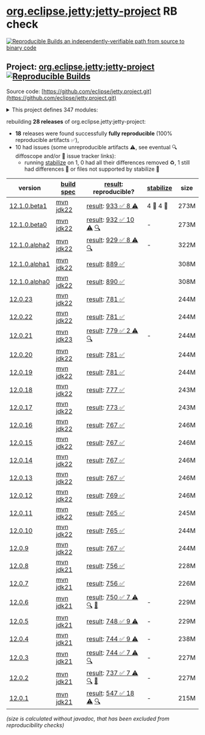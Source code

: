[org.eclipse.jetty:jetty-project](https://central.sonatype.com/artifact/org.eclipse.jetty/jetty-project/versions) RB check
=======

[![Reproducible Builds](https://reproducible-builds.org/images/logos/rb.svg) an independently-verifiable path from source to binary code](https://reproducible-builds.org/)

## Project: [org.eclipse.jetty:jetty-project](https://central.sonatype.com/artifact/org.eclipse.jetty/jetty-project/versions) [![Reproducible Builds](https://img.shields.io/endpoint?url=https://raw.githubusercontent.com/jvm-repo-rebuild/reproducible-central/master/content/org/eclipse/jetty/jetty-project/badge.json)](https://github.com/jvm-repo-rebuild/reproducible-central/blob/master/content/org/eclipse/jetty/jetty-project/README.md)

Source code: [https://github.com/eclipse/jetty.project.git](https://github.com/eclipse/jetty.project.git)

<details><summary>This project defines 347 modules:</summary>

* [org.eclipse.jetty.build:build](https://central.sonatype.com/artifact/org.eclipse.jetty.build/build/overview)
* [org.eclipse.jetty.compression:jetty-compression](https://central.sonatype.com/artifact/org.eclipse.jetty.compression/jetty-compression/overview)
* [org.eclipse.jetty.compression:jetty-compression-api](https://central.sonatype.com/artifact/org.eclipse.jetty.compression/jetty-compression-api/overview)
* [org.eclipse.jetty.compression:jetty-compression-brotli](https://central.sonatype.com/artifact/org.eclipse.jetty.compression/jetty-compression-brotli/overview)
* [org.eclipse.jetty.compression:jetty-compression-common](https://central.sonatype.com/artifact/org.eclipse.jetty.compression/jetty-compression-common/overview)
* [org.eclipse.jetty.compression:jetty-compression-gzip](https://central.sonatype.com/artifact/org.eclipse.jetty.compression/jetty-compression-gzip/overview)
* [org.eclipse.jetty.compression:jetty-compression-server](https://central.sonatype.com/artifact/org.eclipse.jetty.compression/jetty-compression-server/overview)
* [org.eclipse.jetty.compression:jetty-compression-tests](https://central.sonatype.com/artifact/org.eclipse.jetty.compression/jetty-compression-tests/overview)
* [org.eclipse.jetty.compression:jetty-compression-zstandard](https://central.sonatype.com/artifact/org.eclipse.jetty.compression/jetty-compression-zstandard/overview)
* [org.eclipse.jetty.demos:jetty-core-demo-handler](https://central.sonatype.com/artifact/org.eclipse.jetty.demos/jetty-core-demo-handler/overview)
* [org.eclipse.jetty.demos:jetty-core-demos](https://central.sonatype.com/artifact/org.eclipse.jetty.demos/jetty-core-demos/overview)
* [org.eclipse.jetty.demos:jetty-demo-handler](https://central.sonatype.com/artifact/org.eclipse.jetty.demos/jetty-demo-handler/overview)
* [org.eclipse.jetty.demos:jetty-demos](https://central.sonatype.com/artifact/org.eclipse.jetty.demos/jetty-demos/overview)
* [org.eclipse.jetty.demos:jetty-servlet4-demo-async-rest](https://central.sonatype.com/artifact/org.eclipse.jetty.demos/jetty-servlet4-demo-async-rest/overview)
* [org.eclipse.jetty.demos:jetty-servlet4-demo-async-rest-jar](https://central.sonatype.com/artifact/org.eclipse.jetty.demos/jetty-servlet4-demo-async-rest-jar/overview)
* [org.eclipse.jetty.demos:jetty-servlet4-demo-async-rest-webapp](https://central.sonatype.com/artifact/org.eclipse.jetty.demos/jetty-servlet4-demo-async-rest-webapp/overview)
* [org.eclipse.jetty.demos:jetty-servlet4-demo-container-initializer](https://central.sonatype.com/artifact/org.eclipse.jetty.demos/jetty-servlet4-demo-container-initializer/overview)
* [org.eclipse.jetty.demos:jetty-servlet4-demo-jaas-webapp](https://central.sonatype.com/artifact/org.eclipse.jetty.demos/jetty-servlet4-demo-jaas-webapp/overview)
* [org.eclipse.jetty.demos:jetty-servlet4-demo-javax-websocket-webapp](https://central.sonatype.com/artifact/org.eclipse.jetty.demos/jetty-servlet4-demo-javax-websocket-webapp/overview)
* [org.eclipse.jetty.demos:jetty-servlet4-demo-jetty-webapp](https://central.sonatype.com/artifact/org.eclipse.jetty.demos/jetty-servlet4-demo-jetty-webapp/overview)
* [org.eclipse.jetty.demos:jetty-servlet4-demo-jndi-webapp](https://central.sonatype.com/artifact/org.eclipse.jetty.demos/jetty-servlet4-demo-jndi-webapp/overview)
* [org.eclipse.jetty.demos:jetty-servlet4-demo-jsp-webapp](https://central.sonatype.com/artifact/org.eclipse.jetty.demos/jetty-servlet4-demo-jsp-webapp/overview)
* [org.eclipse.jetty.demos:jetty-servlet4-demo-jspc-webapp](https://central.sonatype.com/artifact/org.eclipse.jetty.demos/jetty-servlet4-demo-jspc-webapp/overview)
* [org.eclipse.jetty.demos:jetty-servlet4-demo-mock-resources](https://central.sonatype.com/artifact/org.eclipse.jetty.demos/jetty-servlet4-demo-mock-resources/overview)
* [org.eclipse.jetty.demos:jetty-servlet4-demo-simple-webapp](https://central.sonatype.com/artifact/org.eclipse.jetty.demos/jetty-servlet4-demo-simple-webapp/overview)
* [org.eclipse.jetty.demos:jetty-servlet4-demo-spec](https://central.sonatype.com/artifact/org.eclipse.jetty.demos/jetty-servlet4-demo-spec/overview)
* [org.eclipse.jetty.demos:jetty-servlet4-demo-spec-webapp](https://central.sonatype.com/artifact/org.eclipse.jetty.demos/jetty-servlet4-demo-spec-webapp/overview)
* [org.eclipse.jetty.demos:jetty-servlet4-demo-web-fragment](https://central.sonatype.com/artifact/org.eclipse.jetty.demos/jetty-servlet4-demo-web-fragment/overview)
* [org.eclipse.jetty.demos:jetty-servlet4-demos](https://central.sonatype.com/artifact/org.eclipse.jetty.demos/jetty-servlet4-demos/overview)
* [org.eclipse.jetty.demos:jetty-servlet5-demo-async-rest](https://central.sonatype.com/artifact/org.eclipse.jetty.demos/jetty-servlet5-demo-async-rest/overview)
* [org.eclipse.jetty.demos:jetty-servlet5-demo-async-rest-jar](https://central.sonatype.com/artifact/org.eclipse.jetty.demos/jetty-servlet5-demo-async-rest-jar/overview)
* [org.eclipse.jetty.demos:jetty-servlet5-demo-async-rest-webapp](https://central.sonatype.com/artifact/org.eclipse.jetty.demos/jetty-servlet5-demo-async-rest-webapp/overview)
* [org.eclipse.jetty.demos:jetty-servlet5-demo-container-initializer](https://central.sonatype.com/artifact/org.eclipse.jetty.demos/jetty-servlet5-demo-container-initializer/overview)
* [org.eclipse.jetty.demos:jetty-servlet5-demo-jaas-webapp](https://central.sonatype.com/artifact/org.eclipse.jetty.demos/jetty-servlet5-demo-jaas-webapp/overview)
* [org.eclipse.jetty.demos:jetty-servlet5-demo-jakarta-websocket-webapp](https://central.sonatype.com/artifact/org.eclipse.jetty.demos/jetty-servlet5-demo-jakarta-websocket-webapp/overview)
* [org.eclipse.jetty.demos:jetty-servlet5-demo-jetty-webapp](https://central.sonatype.com/artifact/org.eclipse.jetty.demos/jetty-servlet5-demo-jetty-webapp/overview)
* [org.eclipse.jetty.demos:jetty-servlet5-demo-jndi-webapp](https://central.sonatype.com/artifact/org.eclipse.jetty.demos/jetty-servlet5-demo-jndi-webapp/overview)
* [org.eclipse.jetty.demos:jetty-servlet5-demo-jsp-webapp](https://central.sonatype.com/artifact/org.eclipse.jetty.demos/jetty-servlet5-demo-jsp-webapp/overview)
* [org.eclipse.jetty.demos:jetty-servlet5-demo-jspc-webapp](https://central.sonatype.com/artifact/org.eclipse.jetty.demos/jetty-servlet5-demo-jspc-webapp/overview)
* [org.eclipse.jetty.demos:jetty-servlet5-demo-mock-resources](https://central.sonatype.com/artifact/org.eclipse.jetty.demos/jetty-servlet5-demo-mock-resources/overview)
* [org.eclipse.jetty.demos:jetty-servlet5-demo-simple-webapp](https://central.sonatype.com/artifact/org.eclipse.jetty.demos/jetty-servlet5-demo-simple-webapp/overview)
* [org.eclipse.jetty.demos:jetty-servlet5-demo-spec](https://central.sonatype.com/artifact/org.eclipse.jetty.demos/jetty-servlet5-demo-spec/overview)
* [org.eclipse.jetty.demos:jetty-servlet5-demo-spec-webapp](https://central.sonatype.com/artifact/org.eclipse.jetty.demos/jetty-servlet5-demo-spec-webapp/overview)
* [org.eclipse.jetty.demos:jetty-servlet5-demo-web-fragment](https://central.sonatype.com/artifact/org.eclipse.jetty.demos/jetty-servlet5-demo-web-fragment/overview)
* [org.eclipse.jetty.demos:jetty-servlet5-demos](https://central.sonatype.com/artifact/org.eclipse.jetty.demos/jetty-servlet5-demos/overview)
* [org.eclipse.jetty.demos:jetty-servlet6-demo-embedded](https://central.sonatype.com/artifact/org.eclipse.jetty.demos/jetty-servlet6-demo-embedded/overview)
* [org.eclipse.jetty.demos:jetty-servlet6-demo-jspc-6-1-webapp](https://central.sonatype.com/artifact/org.eclipse.jetty.demos/jetty-servlet6-demo-jspc-6-1-webapp/overview)
* [org.eclipse.jetty.demos:jetty-servlet6-demo-jspc-webapp](https://central.sonatype.com/artifact/org.eclipse.jetty.demos/jetty-servlet6-demo-jspc-webapp/overview)
* [org.eclipse.jetty.demos:jetty-servlet6-demo-mock-resources](https://central.sonatype.com/artifact/org.eclipse.jetty.demos/jetty-servlet6-demo-mock-resources/overview)
* [org.eclipse.jetty.demos:jetty-servlet6-demo-simple-webapp](https://central.sonatype.com/artifact/org.eclipse.jetty.demos/jetty-servlet6-demo-simple-webapp/overview)
* [org.eclipse.jetty.demos:jetty-servlet6-demo-spec-6-1-webapp](https://central.sonatype.com/artifact/org.eclipse.jetty.demos/jetty-servlet6-demo-spec-6-1-webapp/overview)
* [org.eclipse.jetty.demos:jetty-servlet6-demos](https://central.sonatype.com/artifact/org.eclipse.jetty.demos/jetty-servlet6-demos/overview)
* [org.eclipse.jetty.documentation:code-examples](https://central.sonatype.com/artifact/org.eclipse.jetty.documentation/code-examples/overview)
* [org.eclipse.jetty.documentation:documentation](https://central.sonatype.com/artifact/org.eclipse.jetty.documentation/documentation/overview)
* [org.eclipse.jetty.documentation:jetty](https://central.sonatype.com/artifact/org.eclipse.jetty.documentation/jetty/overview)
* [org.eclipse.jetty.documentation:jetty-asciidoctor-extensions](https://central.sonatype.com/artifact/org.eclipse.jetty.documentation/jetty-asciidoctor-extensions/overview)
* [org.eclipse.jetty.documentation:jetty-documentation](https://central.sonatype.com/artifact/org.eclipse.jetty.documentation/jetty-documentation/overview)
* [org.eclipse.jetty.ee10.demos:jetty-ee10-demo-async-rest](https://central.sonatype.com/artifact/org.eclipse.jetty.ee10.demos/jetty-ee10-demo-async-rest/overview)
* [org.eclipse.jetty.ee10.demos:jetty-ee10-demo-async-rest-jar](https://central.sonatype.com/artifact/org.eclipse.jetty.ee10.demos/jetty-ee10-demo-async-rest-jar/overview)
* [org.eclipse.jetty.ee10.demos:jetty-ee10-demo-async-rest-server](https://central.sonatype.com/artifact/org.eclipse.jetty.ee10.demos/jetty-ee10-demo-async-rest-server/overview)
* [org.eclipse.jetty.ee10.demos:jetty-ee10-demo-async-rest-webapp](https://central.sonatype.com/artifact/org.eclipse.jetty.ee10.demos/jetty-ee10-demo-async-rest-webapp/overview)
* [org.eclipse.jetty.ee10.demos:jetty-ee10-demo-container-initializer](https://central.sonatype.com/artifact/org.eclipse.jetty.ee10.demos/jetty-ee10-demo-container-initializer/overview)
* [org.eclipse.jetty.ee10.demos:jetty-ee10-demo-embedded](https://central.sonatype.com/artifact/org.eclipse.jetty.ee10.demos/jetty-ee10-demo-embedded/overview)
* [org.eclipse.jetty.ee10.demos:jetty-ee10-demo-jaas-webapp](https://central.sonatype.com/artifact/org.eclipse.jetty.ee10.demos/jetty-ee10-demo-jaas-webapp/overview)
* [org.eclipse.jetty.ee10.demos:jetty-ee10-demo-jetty-webapp](https://central.sonatype.com/artifact/org.eclipse.jetty.ee10.demos/jetty-ee10-demo-jetty-webapp/overview)
* [org.eclipse.jetty.ee10.demos:jetty-ee10-demo-jetty-websocket-webapp](https://central.sonatype.com/artifact/org.eclipse.jetty.ee10.demos/jetty-ee10-demo-jetty-websocket-webapp/overview)
* [org.eclipse.jetty.ee10.demos:jetty-ee10-demo-jndi-webapp](https://central.sonatype.com/artifact/org.eclipse.jetty.ee10.demos/jetty-ee10-demo-jndi-webapp/overview)
* [org.eclipse.jetty.ee10.demos:jetty-ee10-demo-jsp-webapp](https://central.sonatype.com/artifact/org.eclipse.jetty.ee10.demos/jetty-ee10-demo-jsp-webapp/overview)
* [org.eclipse.jetty.ee10.demos:jetty-ee10-demo-mock-resources](https://central.sonatype.com/artifact/org.eclipse.jetty.ee10.demos/jetty-ee10-demo-mock-resources/overview)
* [org.eclipse.jetty.ee10.demos:jetty-ee10-demo-proxy-webapp](https://central.sonatype.com/artifact/org.eclipse.jetty.ee10.demos/jetty-ee10-demo-proxy-webapp/overview)
* [org.eclipse.jetty.ee10.demos:jetty-ee10-demo-simple-webapp](https://central.sonatype.com/artifact/org.eclipse.jetty.ee10.demos/jetty-ee10-demo-simple-webapp/overview)
* [org.eclipse.jetty.ee10.demos:jetty-ee10-demo-spec](https://central.sonatype.com/artifact/org.eclipse.jetty.ee10.demos/jetty-ee10-demo-spec/overview)
* [org.eclipse.jetty.ee10.demos:jetty-ee10-demo-spec-webapp](https://central.sonatype.com/artifact/org.eclipse.jetty.ee10.demos/jetty-ee10-demo-spec-webapp/overview)
* [org.eclipse.jetty.ee10.demos:jetty-ee10-demo-template](https://central.sonatype.com/artifact/org.eclipse.jetty.ee10.demos/jetty-ee10-demo-template/overview)
* [org.eclipse.jetty.ee10.demos:jetty-ee10-demo-web-fragment](https://central.sonatype.com/artifact/org.eclipse.jetty.ee10.demos/jetty-ee10-demo-web-fragment/overview)
* [org.eclipse.jetty.ee10.demos:jetty-ee10-demos](https://central.sonatype.com/artifact/org.eclipse.jetty.ee10.demos/jetty-ee10-demos/overview)
* [org.eclipse.jetty.ee10.osgi:jetty-ee10-osgi](https://central.sonatype.com/artifact/org.eclipse.jetty.ee10.osgi/jetty-ee10-osgi/overview)
* [org.eclipse.jetty.ee10.osgi:jetty-ee10-osgi-alpn](https://central.sonatype.com/artifact/org.eclipse.jetty.ee10.osgi/jetty-ee10-osgi-alpn/overview)
* [org.eclipse.jetty.ee10.osgi:jetty-ee10-osgi-boot](https://central.sonatype.com/artifact/org.eclipse.jetty.ee10.osgi/jetty-ee10-osgi-boot/overview)
* [org.eclipse.jetty.ee10.osgi:jetty-ee10-osgi-boot-jsp](https://central.sonatype.com/artifact/org.eclipse.jetty.ee10.osgi/jetty-ee10-osgi-boot-jsp/overview)
* [org.eclipse.jetty.ee10.websocket:jetty-ee10-websocket](https://central.sonatype.com/artifact/org.eclipse.jetty.ee10.websocket/jetty-ee10-websocket/overview)
* [org.eclipse.jetty.ee10.websocket:jetty-ee10-websocket-jakarta-client](https://central.sonatype.com/artifact/org.eclipse.jetty.ee10.websocket/jetty-ee10-websocket-jakarta-client/overview)
* [org.eclipse.jetty.ee10.websocket:jetty-ee10-websocket-jakarta-client-webapp](https://central.sonatype.com/artifact/org.eclipse.jetty.ee10.websocket/jetty-ee10-websocket-jakarta-client-webapp/overview)
* [org.eclipse.jetty.ee10.websocket:jetty-ee10-websocket-jakarta-common](https://central.sonatype.com/artifact/org.eclipse.jetty.ee10.websocket/jetty-ee10-websocket-jakarta-common/overview)
* [org.eclipse.jetty.ee10.websocket:jetty-ee10-websocket-jakarta-server](https://central.sonatype.com/artifact/org.eclipse.jetty.ee10.websocket/jetty-ee10-websocket-jakarta-server/overview)
* [org.eclipse.jetty.ee10.websocket:jetty-ee10-websocket-jetty-client-webapp](https://central.sonatype.com/artifact/org.eclipse.jetty.ee10.websocket/jetty-ee10-websocket-jetty-client-webapp/overview)
* [org.eclipse.jetty.ee10.websocket:jetty-ee10-websocket-jetty-server](https://central.sonatype.com/artifact/org.eclipse.jetty.ee10.websocket/jetty-ee10-websocket-jetty-server/overview)
* [org.eclipse.jetty.ee10.websocket:jetty-ee10-websocket-servlet](https://central.sonatype.com/artifact/org.eclipse.jetty.ee10.websocket/jetty-ee10-websocket-servlet/overview)
* [org.eclipse.jetty.ee10:jetty-ee10](https://central.sonatype.com/artifact/org.eclipse.jetty.ee10/jetty-ee10/overview)
* [org.eclipse.jetty.ee10:jetty-ee10-annotations](https://central.sonatype.com/artifact/org.eclipse.jetty.ee10/jetty-ee10-annotations/overview)
* [org.eclipse.jetty.ee10:jetty-ee10-apache-jsp](https://central.sonatype.com/artifact/org.eclipse.jetty.ee10/jetty-ee10-apache-jsp/overview)
* [org.eclipse.jetty.ee10:jetty-ee10-bom](https://central.sonatype.com/artifact/org.eclipse.jetty.ee10/jetty-ee10-bom/overview)
* [org.eclipse.jetty.ee10:jetty-ee10-cdi](https://central.sonatype.com/artifact/org.eclipse.jetty.ee10/jetty-ee10-cdi/overview)
* [org.eclipse.jetty.ee10:jetty-ee10-fcgi-proxy](https://central.sonatype.com/artifact/org.eclipse.jetty.ee10/jetty-ee10-fcgi-proxy/overview)
* [org.eclipse.jetty.ee10:jetty-ee10-glassfish-jstl](https://central.sonatype.com/artifact/org.eclipse.jetty.ee10/jetty-ee10-glassfish-jstl/overview)
* [org.eclipse.jetty.ee10:jetty-ee10-home](https://central.sonatype.com/artifact/org.eclipse.jetty.ee10/jetty-ee10-home/overview)
* [org.eclipse.jetty.ee10:jetty-ee10-jaspi](https://central.sonatype.com/artifact/org.eclipse.jetty.ee10/jetty-ee10-jaspi/overview)
* [org.eclipse.jetty.ee10:jetty-ee10-jndi](https://central.sonatype.com/artifact/org.eclipse.jetty.ee10/jetty-ee10-jndi/overview)
* [org.eclipse.jetty.ee10:jetty-ee10-jspc-maven-plugin](https://central.sonatype.com/artifact/org.eclipse.jetty.ee10/jetty-ee10-jspc-maven-plugin/overview)
* [org.eclipse.jetty.ee10:jetty-ee10-maven-plugin](https://central.sonatype.com/artifact/org.eclipse.jetty.ee10/jetty-ee10-maven-plugin/overview)
* [org.eclipse.jetty.ee10:jetty-ee10-plus](https://central.sonatype.com/artifact/org.eclipse.jetty.ee10/jetty-ee10-plus/overview)
* [org.eclipse.jetty.ee10:jetty-ee10-proxy](https://central.sonatype.com/artifact/org.eclipse.jetty.ee10/jetty-ee10-proxy/overview)
* [org.eclipse.jetty.ee10:jetty-ee10-quickstart](https://central.sonatype.com/artifact/org.eclipse.jetty.ee10/jetty-ee10-quickstart/overview)
* [org.eclipse.jetty.ee10:jetty-ee10-runner](https://central.sonatype.com/artifact/org.eclipse.jetty.ee10/jetty-ee10-runner/overview)
* [org.eclipse.jetty.ee10:jetty-ee10-servlet](https://central.sonatype.com/artifact/org.eclipse.jetty.ee10/jetty-ee10-servlet/overview)
* [org.eclipse.jetty.ee10:jetty-ee10-servlets](https://central.sonatype.com/artifact/org.eclipse.jetty.ee10/jetty-ee10-servlets/overview)
* [org.eclipse.jetty.ee10:jetty-ee10-webapp](https://central.sonatype.com/artifact/org.eclipse.jetty.ee10/jetty-ee10-webapp/overview)
* [org.eclipse.jetty.ee11.demos:jetty-ee11-demo-jetty-websocket-webapp](https://central.sonatype.com/artifact/org.eclipse.jetty.ee11.demos/jetty-ee11-demo-jetty-websocket-webapp/overview)
* [org.eclipse.jetty.ee11.demos:jetty-ee11-demo-proxy-webapp](https://central.sonatype.com/artifact/org.eclipse.jetty.ee11.demos/jetty-ee11-demo-proxy-webapp/overview)
* [org.eclipse.jetty.ee11.demos:jetty-ee11-demo-template](https://central.sonatype.com/artifact/org.eclipse.jetty.ee11.demos/jetty-ee11-demo-template/overview)
* [org.eclipse.jetty.ee11.demos:jetty-ee11-demos](https://central.sonatype.com/artifact/org.eclipse.jetty.ee11.demos/jetty-ee11-demos/overview)
* [org.eclipse.jetty.ee11.osgi:jetty-ee11-osgi](https://central.sonatype.com/artifact/org.eclipse.jetty.ee11.osgi/jetty-ee11-osgi/overview)
* [org.eclipse.jetty.ee11.osgi:jetty-ee11-osgi-alpn](https://central.sonatype.com/artifact/org.eclipse.jetty.ee11.osgi/jetty-ee11-osgi-alpn/overview)
* [org.eclipse.jetty.ee11.osgi:jetty-ee11-osgi-boot](https://central.sonatype.com/artifact/org.eclipse.jetty.ee11.osgi/jetty-ee11-osgi-boot/overview)
* [org.eclipse.jetty.ee11.osgi:jetty-ee11-osgi-boot-jsp](https://central.sonatype.com/artifact/org.eclipse.jetty.ee11.osgi/jetty-ee11-osgi-boot-jsp/overview)
* [org.eclipse.jetty.ee11.websocket:jetty-ee11-websocket](https://central.sonatype.com/artifact/org.eclipse.jetty.ee11.websocket/jetty-ee11-websocket/overview)
* [org.eclipse.jetty.ee11.websocket:jetty-ee11-websocket-jakarta-client](https://central.sonatype.com/artifact/org.eclipse.jetty.ee11.websocket/jetty-ee11-websocket-jakarta-client/overview)
* [org.eclipse.jetty.ee11.websocket:jetty-ee11-websocket-jakarta-client-webapp](https://central.sonatype.com/artifact/org.eclipse.jetty.ee11.websocket/jetty-ee11-websocket-jakarta-client-webapp/overview)
* [org.eclipse.jetty.ee11.websocket:jetty-ee11-websocket-jakarta-common](https://central.sonatype.com/artifact/org.eclipse.jetty.ee11.websocket/jetty-ee11-websocket-jakarta-common/overview)
* [org.eclipse.jetty.ee11.websocket:jetty-ee11-websocket-jakarta-server](https://central.sonatype.com/artifact/org.eclipse.jetty.ee11.websocket/jetty-ee11-websocket-jakarta-server/overview)
* [org.eclipse.jetty.ee11.websocket:jetty-ee11-websocket-jetty-client-webapp](https://central.sonatype.com/artifact/org.eclipse.jetty.ee11.websocket/jetty-ee11-websocket-jetty-client-webapp/overview)
* [org.eclipse.jetty.ee11.websocket:jetty-ee11-websocket-jetty-server](https://central.sonatype.com/artifact/org.eclipse.jetty.ee11.websocket/jetty-ee11-websocket-jetty-server/overview)
* [org.eclipse.jetty.ee11.websocket:jetty-ee11-websocket-servlet](https://central.sonatype.com/artifact/org.eclipse.jetty.ee11.websocket/jetty-ee11-websocket-servlet/overview)
* [org.eclipse.jetty.ee11:jetty-ee11](https://central.sonatype.com/artifact/org.eclipse.jetty.ee11/jetty-ee11/overview)
* [org.eclipse.jetty.ee11:jetty-ee11-annotations](https://central.sonatype.com/artifact/org.eclipse.jetty.ee11/jetty-ee11-annotations/overview)
* [org.eclipse.jetty.ee11:jetty-ee11-apache-jsp](https://central.sonatype.com/artifact/org.eclipse.jetty.ee11/jetty-ee11-apache-jsp/overview)
* [org.eclipse.jetty.ee11:jetty-ee11-bom](https://central.sonatype.com/artifact/org.eclipse.jetty.ee11/jetty-ee11-bom/overview)
* [org.eclipse.jetty.ee11:jetty-ee11-cdi](https://central.sonatype.com/artifact/org.eclipse.jetty.ee11/jetty-ee11-cdi/overview)
* [org.eclipse.jetty.ee11:jetty-ee11-fcgi-proxy](https://central.sonatype.com/artifact/org.eclipse.jetty.ee11/jetty-ee11-fcgi-proxy/overview)
* [org.eclipse.jetty.ee11:jetty-ee11-glassfish-jstl](https://central.sonatype.com/artifact/org.eclipse.jetty.ee11/jetty-ee11-glassfish-jstl/overview)
* [org.eclipse.jetty.ee11:jetty-ee11-home](https://central.sonatype.com/artifact/org.eclipse.jetty.ee11/jetty-ee11-home/overview)
* [org.eclipse.jetty.ee11:jetty-ee11-jaspi](https://central.sonatype.com/artifact/org.eclipse.jetty.ee11/jetty-ee11-jaspi/overview)
* [org.eclipse.jetty.ee11:jetty-ee11-jndi](https://central.sonatype.com/artifact/org.eclipse.jetty.ee11/jetty-ee11-jndi/overview)
* [org.eclipse.jetty.ee11:jetty-ee11-jspc-maven-plugin](https://central.sonatype.com/artifact/org.eclipse.jetty.ee11/jetty-ee11-jspc-maven-plugin/overview)
* [org.eclipse.jetty.ee11:jetty-ee11-maven-plugin](https://central.sonatype.com/artifact/org.eclipse.jetty.ee11/jetty-ee11-maven-plugin/overview)
* [org.eclipse.jetty.ee11:jetty-ee11-plus](https://central.sonatype.com/artifact/org.eclipse.jetty.ee11/jetty-ee11-plus/overview)
* [org.eclipse.jetty.ee11:jetty-ee11-proxy](https://central.sonatype.com/artifact/org.eclipse.jetty.ee11/jetty-ee11-proxy/overview)
* [org.eclipse.jetty.ee11:jetty-ee11-quickstart](https://central.sonatype.com/artifact/org.eclipse.jetty.ee11/jetty-ee11-quickstart/overview)
* [org.eclipse.jetty.ee11:jetty-ee11-runner](https://central.sonatype.com/artifact/org.eclipse.jetty.ee11/jetty-ee11-runner/overview)
* [org.eclipse.jetty.ee11:jetty-ee11-servlet](https://central.sonatype.com/artifact/org.eclipse.jetty.ee11/jetty-ee11-servlet/overview)
* [org.eclipse.jetty.ee11:jetty-ee11-servlets](https://central.sonatype.com/artifact/org.eclipse.jetty.ee11/jetty-ee11-servlets/overview)
* [org.eclipse.jetty.ee11:jetty-ee11-webapp](https://central.sonatype.com/artifact/org.eclipse.jetty.ee11/jetty-ee11-webapp/overview)
* [org.eclipse.jetty.ee8.demos:jetty-ee8-demo-async-rest](https://central.sonatype.com/artifact/org.eclipse.jetty.ee8.demos/jetty-ee8-demo-async-rest/overview)
* [org.eclipse.jetty.ee8.demos:jetty-ee8-demo-async-rest-jar](https://central.sonatype.com/artifact/org.eclipse.jetty.ee8.demos/jetty-ee8-demo-async-rest-jar/overview)
* [org.eclipse.jetty.ee8.demos:jetty-ee8-demo-async-rest-server](https://central.sonatype.com/artifact/org.eclipse.jetty.ee8.demos/jetty-ee8-demo-async-rest-server/overview)
* [org.eclipse.jetty.ee8.demos:jetty-ee8-demo-async-rest-webapp](https://central.sonatype.com/artifact/org.eclipse.jetty.ee8.demos/jetty-ee8-demo-async-rest-webapp/overview)
* [org.eclipse.jetty.ee8.demos:jetty-ee8-demo-container-initializer](https://central.sonatype.com/artifact/org.eclipse.jetty.ee8.demos/jetty-ee8-demo-container-initializer/overview)
* [org.eclipse.jetty.ee8.demos:jetty-ee8-demo-jaas-webapp](https://central.sonatype.com/artifact/org.eclipse.jetty.ee8.demos/jetty-ee8-demo-jaas-webapp/overview)
* [org.eclipse.jetty.ee8.demos:jetty-ee8-demo-jetty-webapp](https://central.sonatype.com/artifact/org.eclipse.jetty.ee8.demos/jetty-ee8-demo-jetty-webapp/overview)
* [org.eclipse.jetty.ee8.demos:jetty-ee8-demo-jetty-websocket-webapp](https://central.sonatype.com/artifact/org.eclipse.jetty.ee8.demos/jetty-ee8-demo-jetty-websocket-webapp/overview)
* [org.eclipse.jetty.ee8.demos:jetty-ee8-demo-jndi-webapp](https://central.sonatype.com/artifact/org.eclipse.jetty.ee8.demos/jetty-ee8-demo-jndi-webapp/overview)
* [org.eclipse.jetty.ee8.demos:jetty-ee8-demo-jsp-webapp](https://central.sonatype.com/artifact/org.eclipse.jetty.ee8.demos/jetty-ee8-demo-jsp-webapp/overview)
* [org.eclipse.jetty.ee8.demos:jetty-ee8-demo-mock-resources](https://central.sonatype.com/artifact/org.eclipse.jetty.ee8.demos/jetty-ee8-demo-mock-resources/overview)
* [org.eclipse.jetty.ee8.demos:jetty-ee8-demo-proxy-webapp](https://central.sonatype.com/artifact/org.eclipse.jetty.ee8.demos/jetty-ee8-demo-proxy-webapp/overview)
* [org.eclipse.jetty.ee8.demos:jetty-ee8-demo-simple-webapp](https://central.sonatype.com/artifact/org.eclipse.jetty.ee8.demos/jetty-ee8-demo-simple-webapp/overview)
* [org.eclipse.jetty.ee8.demos:jetty-ee8-demo-spec](https://central.sonatype.com/artifact/org.eclipse.jetty.ee8.demos/jetty-ee8-demo-spec/overview)
* [org.eclipse.jetty.ee8.demos:jetty-ee8-demo-spec-webapp](https://central.sonatype.com/artifact/org.eclipse.jetty.ee8.demos/jetty-ee8-demo-spec-webapp/overview)
* [org.eclipse.jetty.ee8.demos:jetty-ee8-demo-web-fragment](https://central.sonatype.com/artifact/org.eclipse.jetty.ee8.demos/jetty-ee8-demo-web-fragment/overview)
* [org.eclipse.jetty.ee8.demos:jetty-ee8-demos](https://central.sonatype.com/artifact/org.eclipse.jetty.ee8.demos/jetty-ee8-demos/overview)
* [org.eclipse.jetty.ee8.osgi:jetty-ee8-osgi](https://central.sonatype.com/artifact/org.eclipse.jetty.ee8.osgi/jetty-ee8-osgi/overview)
* [org.eclipse.jetty.ee8.osgi:jetty-ee8-osgi-boot](https://central.sonatype.com/artifact/org.eclipse.jetty.ee8.osgi/jetty-ee8-osgi-boot/overview)
* [org.eclipse.jetty.ee8.osgi:jetty-ee8-osgi-boot-jsp](https://central.sonatype.com/artifact/org.eclipse.jetty.ee8.osgi/jetty-ee8-osgi-boot-jsp/overview)
* [org.eclipse.jetty.ee8.websocket:jetty-ee8-websocket](https://central.sonatype.com/artifact/org.eclipse.jetty.ee8.websocket/jetty-ee8-websocket/overview)
* [org.eclipse.jetty.ee8.websocket:jetty-ee8-websocket-javax-client](https://central.sonatype.com/artifact/org.eclipse.jetty.ee8.websocket/jetty-ee8-websocket-javax-client/overview)
* [org.eclipse.jetty.ee8.websocket:jetty-ee8-websocket-javax-client-webapp](https://central.sonatype.com/artifact/org.eclipse.jetty.ee8.websocket/jetty-ee8-websocket-javax-client-webapp/overview)
* [org.eclipse.jetty.ee8.websocket:jetty-ee8-websocket-javax-common](https://central.sonatype.com/artifact/org.eclipse.jetty.ee8.websocket/jetty-ee8-websocket-javax-common/overview)
* [org.eclipse.jetty.ee8.websocket:jetty-ee8-websocket-javax-server](https://central.sonatype.com/artifact/org.eclipse.jetty.ee8.websocket/jetty-ee8-websocket-javax-server/overview)
* [org.eclipse.jetty.ee8.websocket:jetty-ee8-websocket-jetty-api](https://central.sonatype.com/artifact/org.eclipse.jetty.ee8.websocket/jetty-ee8-websocket-jetty-api/overview)
* [org.eclipse.jetty.ee8.websocket:jetty-ee8-websocket-jetty-client](https://central.sonatype.com/artifact/org.eclipse.jetty.ee8.websocket/jetty-ee8-websocket-jetty-client/overview)
* [org.eclipse.jetty.ee8.websocket:jetty-ee8-websocket-jetty-client-webapp](https://central.sonatype.com/artifact/org.eclipse.jetty.ee8.websocket/jetty-ee8-websocket-jetty-client-webapp/overview)
* [org.eclipse.jetty.ee8.websocket:jetty-ee8-websocket-jetty-common](https://central.sonatype.com/artifact/org.eclipse.jetty.ee8.websocket/jetty-ee8-websocket-jetty-common/overview)
* [org.eclipse.jetty.ee8.websocket:jetty-ee8-websocket-jetty-server](https://central.sonatype.com/artifact/org.eclipse.jetty.ee8.websocket/jetty-ee8-websocket-jetty-server/overview)
* [org.eclipse.jetty.ee8.websocket:jetty-ee8-websocket-servlet](https://central.sonatype.com/artifact/org.eclipse.jetty.ee8.websocket/jetty-ee8-websocket-servlet/overview)
* [org.eclipse.jetty.ee8:jetty-ee8](https://central.sonatype.com/artifact/org.eclipse.jetty.ee8/jetty-ee8/overview)
* [org.eclipse.jetty.ee8:jetty-ee8-annotations](https://central.sonatype.com/artifact/org.eclipse.jetty.ee8/jetty-ee8-annotations/overview)
* [org.eclipse.jetty.ee8:jetty-ee8-apache-jsp](https://central.sonatype.com/artifact/org.eclipse.jetty.ee8/jetty-ee8-apache-jsp/overview)
* [org.eclipse.jetty.ee8:jetty-ee8-bom](https://central.sonatype.com/artifact/org.eclipse.jetty.ee8/jetty-ee8-bom/overview)
* [org.eclipse.jetty.ee8:jetty-ee8-cdi](https://central.sonatype.com/artifact/org.eclipse.jetty.ee8/jetty-ee8-cdi/overview)
* [org.eclipse.jetty.ee8:jetty-ee8-glassfish-jstl](https://central.sonatype.com/artifact/org.eclipse.jetty.ee8/jetty-ee8-glassfish-jstl/overview)
* [org.eclipse.jetty.ee8:jetty-ee8-home](https://central.sonatype.com/artifact/org.eclipse.jetty.ee8/jetty-ee8-home/overview)
* [org.eclipse.jetty.ee8:jetty-ee8-jaspi](https://central.sonatype.com/artifact/org.eclipse.jetty.ee8/jetty-ee8-jaspi/overview)
* [org.eclipse.jetty.ee8:jetty-ee8-jndi](https://central.sonatype.com/artifact/org.eclipse.jetty.ee8/jetty-ee8-jndi/overview)
* [org.eclipse.jetty.ee8:jetty-ee8-jspc-maven-plugin](https://central.sonatype.com/artifact/org.eclipse.jetty.ee8/jetty-ee8-jspc-maven-plugin/overview)
* [org.eclipse.jetty.ee8:jetty-ee8-maven-plugin](https://central.sonatype.com/artifact/org.eclipse.jetty.ee8/jetty-ee8-maven-plugin/overview)
* [org.eclipse.jetty.ee8:jetty-ee8-nested](https://central.sonatype.com/artifact/org.eclipse.jetty.ee8/jetty-ee8-nested/overview)
* [org.eclipse.jetty.ee8:jetty-ee8-openid](https://central.sonatype.com/artifact/org.eclipse.jetty.ee8/jetty-ee8-openid/overview)
* [org.eclipse.jetty.ee8:jetty-ee8-plus](https://central.sonatype.com/artifact/org.eclipse.jetty.ee8/jetty-ee8-plus/overview)
* [org.eclipse.jetty.ee8:jetty-ee8-proxy](https://central.sonatype.com/artifact/org.eclipse.jetty.ee8/jetty-ee8-proxy/overview)
* [org.eclipse.jetty.ee8:jetty-ee8-quickstart](https://central.sonatype.com/artifact/org.eclipse.jetty.ee8/jetty-ee8-quickstart/overview)
* [org.eclipse.jetty.ee8:jetty-ee8-runner](https://central.sonatype.com/artifact/org.eclipse.jetty.ee8/jetty-ee8-runner/overview)
* [org.eclipse.jetty.ee8:jetty-ee8-security](https://central.sonatype.com/artifact/org.eclipse.jetty.ee8/jetty-ee8-security/overview)
* [org.eclipse.jetty.ee8:jetty-ee8-servlet](https://central.sonatype.com/artifact/org.eclipse.jetty.ee8/jetty-ee8-servlet/overview)
* [org.eclipse.jetty.ee8:jetty-ee8-servlets](https://central.sonatype.com/artifact/org.eclipse.jetty.ee8/jetty-ee8-servlets/overview)
* [org.eclipse.jetty.ee8:jetty-ee8-webapp](https://central.sonatype.com/artifact/org.eclipse.jetty.ee8/jetty-ee8-webapp/overview)
* [org.eclipse.jetty.ee9.demos:jetty-ee9-demo-async-rest](https://central.sonatype.com/artifact/org.eclipse.jetty.ee9.demos/jetty-ee9-demo-async-rest/overview)
* [org.eclipse.jetty.ee9.demos:jetty-ee9-demo-async-rest-jar](https://central.sonatype.com/artifact/org.eclipse.jetty.ee9.demos/jetty-ee9-demo-async-rest-jar/overview)
* [org.eclipse.jetty.ee9.demos:jetty-ee9-demo-async-rest-server](https://central.sonatype.com/artifact/org.eclipse.jetty.ee9.demos/jetty-ee9-demo-async-rest-server/overview)
* [org.eclipse.jetty.ee9.demos:jetty-ee9-demo-async-rest-webapp](https://central.sonatype.com/artifact/org.eclipse.jetty.ee9.demos/jetty-ee9-demo-async-rest-webapp/overview)
* [org.eclipse.jetty.ee9.demos:jetty-ee9-demo-container-initializer](https://central.sonatype.com/artifact/org.eclipse.jetty.ee9.demos/jetty-ee9-demo-container-initializer/overview)
* [org.eclipse.jetty.ee9.demos:jetty-ee9-demo-embedded](https://central.sonatype.com/artifact/org.eclipse.jetty.ee9.demos/jetty-ee9-demo-embedded/overview)
* [org.eclipse.jetty.ee9.demos:jetty-ee9-demo-jaas-webapp](https://central.sonatype.com/artifact/org.eclipse.jetty.ee9.demos/jetty-ee9-demo-jaas-webapp/overview)
* [org.eclipse.jetty.ee9.demos:jetty-ee9-demo-jetty-webapp](https://central.sonatype.com/artifact/org.eclipse.jetty.ee9.demos/jetty-ee9-demo-jetty-webapp/overview)
* [org.eclipse.jetty.ee9.demos:jetty-ee9-demo-jetty-websocket-webapp](https://central.sonatype.com/artifact/org.eclipse.jetty.ee9.demos/jetty-ee9-demo-jetty-websocket-webapp/overview)
* [org.eclipse.jetty.ee9.demos:jetty-ee9-demo-jndi-webapp](https://central.sonatype.com/artifact/org.eclipse.jetty.ee9.demos/jetty-ee9-demo-jndi-webapp/overview)
* [org.eclipse.jetty.ee9.demos:jetty-ee9-demo-jsp-webapp](https://central.sonatype.com/artifact/org.eclipse.jetty.ee9.demos/jetty-ee9-demo-jsp-webapp/overview)
* [org.eclipse.jetty.ee9.demos:jetty-ee9-demo-mock-resources](https://central.sonatype.com/artifact/org.eclipse.jetty.ee9.demos/jetty-ee9-demo-mock-resources/overview)
* [org.eclipse.jetty.ee9.demos:jetty-ee9-demo-proxy-webapp](https://central.sonatype.com/artifact/org.eclipse.jetty.ee9.demos/jetty-ee9-demo-proxy-webapp/overview)
* [org.eclipse.jetty.ee9.demos:jetty-ee9-demo-simple-webapp](https://central.sonatype.com/artifact/org.eclipse.jetty.ee9.demos/jetty-ee9-demo-simple-webapp/overview)
* [org.eclipse.jetty.ee9.demos:jetty-ee9-demo-spec](https://central.sonatype.com/artifact/org.eclipse.jetty.ee9.demos/jetty-ee9-demo-spec/overview)
* [org.eclipse.jetty.ee9.demos:jetty-ee9-demo-spec-webapp](https://central.sonatype.com/artifact/org.eclipse.jetty.ee9.demos/jetty-ee9-demo-spec-webapp/overview)
* [org.eclipse.jetty.ee9.demos:jetty-ee9-demo-template](https://central.sonatype.com/artifact/org.eclipse.jetty.ee9.demos/jetty-ee9-demo-template/overview)
* [org.eclipse.jetty.ee9.demos:jetty-ee9-demo-web-fragment](https://central.sonatype.com/artifact/org.eclipse.jetty.ee9.demos/jetty-ee9-demo-web-fragment/overview)
* [org.eclipse.jetty.ee9.demos:jetty-ee9-demos](https://central.sonatype.com/artifact/org.eclipse.jetty.ee9.demos/jetty-ee9-demos/overview)
* [org.eclipse.jetty.ee9.osgi:jetty-ee9-osgi](https://central.sonatype.com/artifact/org.eclipse.jetty.ee9.osgi/jetty-ee9-osgi/overview)
* [org.eclipse.jetty.ee9.osgi:jetty-ee9-osgi-boot](https://central.sonatype.com/artifact/org.eclipse.jetty.ee9.osgi/jetty-ee9-osgi-boot/overview)
* [org.eclipse.jetty.ee9.osgi:jetty-ee9-osgi-boot-jsp](https://central.sonatype.com/artifact/org.eclipse.jetty.ee9.osgi/jetty-ee9-osgi-boot-jsp/overview)
* [org.eclipse.jetty.ee9.websocket:jetty-ee9-websocket](https://central.sonatype.com/artifact/org.eclipse.jetty.ee9.websocket/jetty-ee9-websocket/overview)
* [org.eclipse.jetty.ee9.websocket:jetty-ee9-websocket-jakarta-client](https://central.sonatype.com/artifact/org.eclipse.jetty.ee9.websocket/jetty-ee9-websocket-jakarta-client/overview)
* [org.eclipse.jetty.ee9.websocket:jetty-ee9-websocket-jakarta-client-webapp](https://central.sonatype.com/artifact/org.eclipse.jetty.ee9.websocket/jetty-ee9-websocket-jakarta-client-webapp/overview)
* [org.eclipse.jetty.ee9.websocket:jetty-ee9-websocket-jakarta-common](https://central.sonatype.com/artifact/org.eclipse.jetty.ee9.websocket/jetty-ee9-websocket-jakarta-common/overview)
* [org.eclipse.jetty.ee9.websocket:jetty-ee9-websocket-jakarta-server](https://central.sonatype.com/artifact/org.eclipse.jetty.ee9.websocket/jetty-ee9-websocket-jakarta-server/overview)
* [org.eclipse.jetty.ee9.websocket:jetty-ee9-websocket-jetty-api](https://central.sonatype.com/artifact/org.eclipse.jetty.ee9.websocket/jetty-ee9-websocket-jetty-api/overview)
* [org.eclipse.jetty.ee9.websocket:jetty-ee9-websocket-jetty-client](https://central.sonatype.com/artifact/org.eclipse.jetty.ee9.websocket/jetty-ee9-websocket-jetty-client/overview)
* [org.eclipse.jetty.ee9.websocket:jetty-ee9-websocket-jetty-client-webapp](https://central.sonatype.com/artifact/org.eclipse.jetty.ee9.websocket/jetty-ee9-websocket-jetty-client-webapp/overview)
* [org.eclipse.jetty.ee9.websocket:jetty-ee9-websocket-jetty-common](https://central.sonatype.com/artifact/org.eclipse.jetty.ee9.websocket/jetty-ee9-websocket-jetty-common/overview)
* [org.eclipse.jetty.ee9.websocket:jetty-ee9-websocket-jetty-server](https://central.sonatype.com/artifact/org.eclipse.jetty.ee9.websocket/jetty-ee9-websocket-jetty-server/overview)
* [org.eclipse.jetty.ee9.websocket:jetty-ee9-websocket-servlet](https://central.sonatype.com/artifact/org.eclipse.jetty.ee9.websocket/jetty-ee9-websocket-servlet/overview)
* [org.eclipse.jetty.ee9:jetty-ee9](https://central.sonatype.com/artifact/org.eclipse.jetty.ee9/jetty-ee9/overview)
* [org.eclipse.jetty.ee9:jetty-ee9-annotations](https://central.sonatype.com/artifact/org.eclipse.jetty.ee9/jetty-ee9-annotations/overview)
* [org.eclipse.jetty.ee9:jetty-ee9-apache-jsp](https://central.sonatype.com/artifact/org.eclipse.jetty.ee9/jetty-ee9-apache-jsp/overview)
* [org.eclipse.jetty.ee9:jetty-ee9-bom](https://central.sonatype.com/artifact/org.eclipse.jetty.ee9/jetty-ee9-bom/overview)
* [org.eclipse.jetty.ee9:jetty-ee9-cdi](https://central.sonatype.com/artifact/org.eclipse.jetty.ee9/jetty-ee9-cdi/overview)
* [org.eclipse.jetty.ee9:jetty-ee9-fcgi-proxy](https://central.sonatype.com/artifact/org.eclipse.jetty.ee9/jetty-ee9-fcgi-proxy/overview)
* [org.eclipse.jetty.ee9:jetty-ee9-glassfish-jstl](https://central.sonatype.com/artifact/org.eclipse.jetty.ee9/jetty-ee9-glassfish-jstl/overview)
* [org.eclipse.jetty.ee9:jetty-ee9-home](https://central.sonatype.com/artifact/org.eclipse.jetty.ee9/jetty-ee9-home/overview)
* [org.eclipse.jetty.ee9:jetty-ee9-jaspi](https://central.sonatype.com/artifact/org.eclipse.jetty.ee9/jetty-ee9-jaspi/overview)
* [org.eclipse.jetty.ee9:jetty-ee9-jndi](https://central.sonatype.com/artifact/org.eclipse.jetty.ee9/jetty-ee9-jndi/overview)
* [org.eclipse.jetty.ee9:jetty-ee9-jspc-maven-plugin](https://central.sonatype.com/artifact/org.eclipse.jetty.ee9/jetty-ee9-jspc-maven-plugin/overview)
* [org.eclipse.jetty.ee9:jetty-ee9-maven-plugin](https://central.sonatype.com/artifact/org.eclipse.jetty.ee9/jetty-ee9-maven-plugin/overview)
* [org.eclipse.jetty.ee9:jetty-ee9-nested](https://central.sonatype.com/artifact/org.eclipse.jetty.ee9/jetty-ee9-nested/overview)
* [org.eclipse.jetty.ee9:jetty-ee9-openid](https://central.sonatype.com/artifact/org.eclipse.jetty.ee9/jetty-ee9-openid/overview)
* [org.eclipse.jetty.ee9:jetty-ee9-plus](https://central.sonatype.com/artifact/org.eclipse.jetty.ee9/jetty-ee9-plus/overview)
* [org.eclipse.jetty.ee9:jetty-ee9-proxy](https://central.sonatype.com/artifact/org.eclipse.jetty.ee9/jetty-ee9-proxy/overview)
* [org.eclipse.jetty.ee9:jetty-ee9-quickstart](https://central.sonatype.com/artifact/org.eclipse.jetty.ee9/jetty-ee9-quickstart/overview)
* [org.eclipse.jetty.ee9:jetty-ee9-runner](https://central.sonatype.com/artifact/org.eclipse.jetty.ee9/jetty-ee9-runner/overview)
* [org.eclipse.jetty.ee9:jetty-ee9-security](https://central.sonatype.com/artifact/org.eclipse.jetty.ee9/jetty-ee9-security/overview)
* [org.eclipse.jetty.ee9:jetty-ee9-servlet](https://central.sonatype.com/artifact/org.eclipse.jetty.ee9/jetty-ee9-servlet/overview)
* [org.eclipse.jetty.ee9:jetty-ee9-servlets](https://central.sonatype.com/artifact/org.eclipse.jetty.ee9/jetty-ee9-servlets/overview)
* [org.eclipse.jetty.ee9:jetty-ee9-webapp](https://central.sonatype.com/artifact/org.eclipse.jetty.ee9/jetty-ee9-webapp/overview)
* [org.eclipse.jetty.ee:jetty-ee](https://central.sonatype.com/artifact/org.eclipse.jetty.ee/jetty-ee/overview)
* [org.eclipse.jetty.ee:jetty-ee-test-resources](https://central.sonatype.com/artifact/org.eclipse.jetty.ee/jetty-ee-test-resources/overview)
* [org.eclipse.jetty.ee:jetty-ee-webapp](https://central.sonatype.com/artifact/org.eclipse.jetty.ee/jetty-ee-webapp/overview)
* [org.eclipse.jetty.fcgi:jetty-fcgi](https://central.sonatype.com/artifact/org.eclipse.jetty.fcgi/jetty-fcgi/overview)
* [org.eclipse.jetty.fcgi:jetty-fcgi-client](https://central.sonatype.com/artifact/org.eclipse.jetty.fcgi/jetty-fcgi-client/overview)
* [org.eclipse.jetty.fcgi:jetty-fcgi-proxy](https://central.sonatype.com/artifact/org.eclipse.jetty.fcgi/jetty-fcgi-proxy/overview)
* [org.eclipse.jetty.fcgi:jetty-fcgi-server](https://central.sonatype.com/artifact/org.eclipse.jetty.fcgi/jetty-fcgi-server/overview)
* [org.eclipse.jetty.gcloud:jetty-gcloud](https://central.sonatype.com/artifact/org.eclipse.jetty.gcloud/jetty-gcloud/overview)
* [org.eclipse.jetty.gcloud:jetty-gcloud-session-manager](https://central.sonatype.com/artifact/org.eclipse.jetty.gcloud/jetty-gcloud-session-manager/overview)
* [org.eclipse.jetty.http2:jetty-http2](https://central.sonatype.com/artifact/org.eclipse.jetty.http2/jetty-http2/overview)
* [org.eclipse.jetty.http2:jetty-http2-client](https://central.sonatype.com/artifact/org.eclipse.jetty.http2/jetty-http2-client/overview)
* [org.eclipse.jetty.http2:jetty-http2-client-transport](https://central.sonatype.com/artifact/org.eclipse.jetty.http2/jetty-http2-client-transport/overview)
* [org.eclipse.jetty.http2:jetty-http2-common](https://central.sonatype.com/artifact/org.eclipse.jetty.http2/jetty-http2-common/overview)
* [org.eclipse.jetty.http2:jetty-http2-hpack](https://central.sonatype.com/artifact/org.eclipse.jetty.http2/jetty-http2-hpack/overview)
* [org.eclipse.jetty.http2:jetty-http2-server](https://central.sonatype.com/artifact/org.eclipse.jetty.http2/jetty-http2-server/overview)
* [org.eclipse.jetty.http3:jetty-http3](https://central.sonatype.com/artifact/org.eclipse.jetty.http3/jetty-http3/overview)
* [org.eclipse.jetty.http3:jetty-http3-client](https://central.sonatype.com/artifact/org.eclipse.jetty.http3/jetty-http3-client/overview)
* [org.eclipse.jetty.http3:jetty-http3-client-transport](https://central.sonatype.com/artifact/org.eclipse.jetty.http3/jetty-http3-client-transport/overview)
* [org.eclipse.jetty.http3:jetty-http3-common](https://central.sonatype.com/artifact/org.eclipse.jetty.http3/jetty-http3-common/overview)
* [org.eclipse.jetty.http3:jetty-http3-qpack](https://central.sonatype.com/artifact/org.eclipse.jetty.http3/jetty-http3-qpack/overview)
* [org.eclipse.jetty.http3:jetty-http3-server](https://central.sonatype.com/artifact/org.eclipse.jetty.http3/jetty-http3-server/overview)
* [org.eclipse.jetty.memcached:jetty-memcached](https://central.sonatype.com/artifact/org.eclipse.jetty.memcached/jetty-memcached/overview)
* [org.eclipse.jetty.memcached:jetty-memcached-sessions](https://central.sonatype.com/artifact/org.eclipse.jetty.memcached/jetty-memcached-sessions/overview)
* [org.eclipse.jetty.quic:jetty-quic](https://central.sonatype.com/artifact/org.eclipse.jetty.quic/jetty-quic/overview)
* [org.eclipse.jetty.quic:jetty-quic-api](https://central.sonatype.com/artifact/org.eclipse.jetty.quic/jetty-quic-api/overview)
* [org.eclipse.jetty.quic:jetty-quic-client](https://central.sonatype.com/artifact/org.eclipse.jetty.quic/jetty-quic-client/overview)
* [org.eclipse.jetty.quic:jetty-quic-common](https://central.sonatype.com/artifact/org.eclipse.jetty.quic/jetty-quic-common/overview)
* [org.eclipse.jetty.quic:jetty-quic-quiche](https://central.sonatype.com/artifact/org.eclipse.jetty.quic/jetty-quic-quiche/overview)
* [org.eclipse.jetty.quic:jetty-quic-quiche-client](https://central.sonatype.com/artifact/org.eclipse.jetty.quic/jetty-quic-quiche-client/overview)
* [org.eclipse.jetty.quic:jetty-quic-quiche-common](https://central.sonatype.com/artifact/org.eclipse.jetty.quic/jetty-quic-quiche-common/overview)
* [org.eclipse.jetty.quic:jetty-quic-quiche-foreign](https://central.sonatype.com/artifact/org.eclipse.jetty.quic/jetty-quic-quiche-foreign/overview)
* [org.eclipse.jetty.quic:jetty-quic-quiche-foreign-incubator](https://central.sonatype.com/artifact/org.eclipse.jetty.quic/jetty-quic-quiche-foreign-incubator/overview)
* [org.eclipse.jetty.quic:jetty-quic-quiche-jna](https://central.sonatype.com/artifact/org.eclipse.jetty.quic/jetty-quic-quiche-jna/overview)
* [org.eclipse.jetty.quic:jetty-quic-quiche-server](https://central.sonatype.com/artifact/org.eclipse.jetty.quic/jetty-quic-quiche-server/overview)
* [org.eclipse.jetty.quic:jetty-quic-server](https://central.sonatype.com/artifact/org.eclipse.jetty.quic/jetty-quic-server/overview)
* [org.eclipse.jetty.quic:jetty-quic-tests](https://central.sonatype.com/artifact/org.eclipse.jetty.quic/jetty-quic-tests/overview)
* [org.eclipse.jetty.quic:jetty-quic-util](https://central.sonatype.com/artifact/org.eclipse.jetty.quic/jetty-quic-util/overview)
* [org.eclipse.jetty.websocket:jetty-websocket](https://central.sonatype.com/artifact/org.eclipse.jetty.websocket/jetty-websocket/overview)
* [org.eclipse.jetty.websocket:jetty-websocket-core-client](https://central.sonatype.com/artifact/org.eclipse.jetty.websocket/jetty-websocket-core-client/overview)
* [org.eclipse.jetty.websocket:jetty-websocket-core-common](https://central.sonatype.com/artifact/org.eclipse.jetty.websocket/jetty-websocket-core-common/overview)
* [org.eclipse.jetty.websocket:jetty-websocket-core-server](https://central.sonatype.com/artifact/org.eclipse.jetty.websocket/jetty-websocket-core-server/overview)
* [org.eclipse.jetty.websocket:jetty-websocket-jetty-api](https://central.sonatype.com/artifact/org.eclipse.jetty.websocket/jetty-websocket-jetty-api/overview)
* [org.eclipse.jetty.websocket:jetty-websocket-jetty-client](https://central.sonatype.com/artifact/org.eclipse.jetty.websocket/jetty-websocket-jetty-client/overview)
* [org.eclipse.jetty.websocket:jetty-websocket-jetty-common](https://central.sonatype.com/artifact/org.eclipse.jetty.websocket/jetty-websocket-jetty-common/overview)
* [org.eclipse.jetty.websocket:jetty-websocket-jetty-server](https://central.sonatype.com/artifact/org.eclipse.jetty.websocket/jetty-websocket-jetty-server/overview)
* [org.eclipse.jetty:jetty-alpn](https://central.sonatype.com/artifact/org.eclipse.jetty/jetty-alpn/overview)
* [org.eclipse.jetty:jetty-alpn-bouncycastle-client](https://central.sonatype.com/artifact/org.eclipse.jetty/jetty-alpn-bouncycastle-client/overview)
* [org.eclipse.jetty:jetty-alpn-bouncycastle-server](https://central.sonatype.com/artifact/org.eclipse.jetty/jetty-alpn-bouncycastle-server/overview)
* [org.eclipse.jetty:jetty-alpn-client](https://central.sonatype.com/artifact/org.eclipse.jetty/jetty-alpn-client/overview)
* [org.eclipse.jetty:jetty-alpn-conscrypt-client](https://central.sonatype.com/artifact/org.eclipse.jetty/jetty-alpn-conscrypt-client/overview)
* [org.eclipse.jetty:jetty-alpn-conscrypt-server](https://central.sonatype.com/artifact/org.eclipse.jetty/jetty-alpn-conscrypt-server/overview)
* [org.eclipse.jetty:jetty-alpn-java-client](https://central.sonatype.com/artifact/org.eclipse.jetty/jetty-alpn-java-client/overview)
* [org.eclipse.jetty:jetty-alpn-java-server](https://central.sonatype.com/artifact/org.eclipse.jetty/jetty-alpn-java-server/overview)
* [org.eclipse.jetty:jetty-alpn-server](https://central.sonatype.com/artifact/org.eclipse.jetty/jetty-alpn-server/overview)
* [org.eclipse.jetty:jetty-annotations](https://central.sonatype.com/artifact/org.eclipse.jetty/jetty-annotations/overview)
* [org.eclipse.jetty:jetty-bom](https://central.sonatype.com/artifact/org.eclipse.jetty/jetty-bom/overview)
* [org.eclipse.jetty:jetty-client](https://central.sonatype.com/artifact/org.eclipse.jetty/jetty-client/overview)
* [org.eclipse.jetty:jetty-core](https://central.sonatype.com/artifact/org.eclipse.jetty/jetty-core/overview)
* [org.eclipse.jetty:jetty-coreapp](https://central.sonatype.com/artifact/org.eclipse.jetty/jetty-coreapp/overview)
* [org.eclipse.jetty:jetty-demos](https://central.sonatype.com/artifact/org.eclipse.jetty/jetty-demos/overview)
* [org.eclipse.jetty:jetty-deploy](https://central.sonatype.com/artifact/org.eclipse.jetty/jetty-deploy/overview)
* [org.eclipse.jetty:jetty-ee](https://central.sonatype.com/artifact/org.eclipse.jetty/jetty-ee/overview)
* [org.eclipse.jetty:jetty-ethereum](https://central.sonatype.com/artifact/org.eclipse.jetty/jetty-ethereum/overview)
* [org.eclipse.jetty:jetty-hazelcast](https://central.sonatype.com/artifact/org.eclipse.jetty/jetty-hazelcast/overview)
* [org.eclipse.jetty:jetty-home](https://central.sonatype.com/artifact/org.eclipse.jetty/jetty-home/overview)
* [org.eclipse.jetty:jetty-http](https://central.sonatype.com/artifact/org.eclipse.jetty/jetty-http/overview)
* [org.eclipse.jetty:jetty-http-spi](https://central.sonatype.com/artifact/org.eclipse.jetty/jetty-http-spi/overview)
* [org.eclipse.jetty:jetty-http-tools](https://central.sonatype.com/artifact/org.eclipse.jetty/jetty-http-tools/overview)
* [org.eclipse.jetty:jetty-infinispan](https://central.sonatype.com/artifact/org.eclipse.jetty/jetty-infinispan/overview)
* [org.eclipse.jetty:jetty-infinispan-common](https://central.sonatype.com/artifact/org.eclipse.jetty/jetty-infinispan-common/overview)
* [org.eclipse.jetty:jetty-infinispan-embedded](https://central.sonatype.com/artifact/org.eclipse.jetty/jetty-infinispan-embedded/overview)
* [org.eclipse.jetty:jetty-infinispan-embedded-query](https://central.sonatype.com/artifact/org.eclipse.jetty/jetty-infinispan-embedded-query/overview)
* [org.eclipse.jetty:jetty-infinispan-remote](https://central.sonatype.com/artifact/org.eclipse.jetty/jetty-infinispan-remote/overview)
* [org.eclipse.jetty:jetty-infinispan-remote-query](https://central.sonatype.com/artifact/org.eclipse.jetty/jetty-infinispan-remote-query/overview)
* [org.eclipse.jetty:jetty-integrations](https://central.sonatype.com/artifact/org.eclipse.jetty/jetty-integrations/overview)
* [org.eclipse.jetty:jetty-io](https://central.sonatype.com/artifact/org.eclipse.jetty/jetty-io/overview)
* [org.eclipse.jetty:jetty-jmx](https://central.sonatype.com/artifact/org.eclipse.jetty/jetty-jmx/overview)
* [org.eclipse.jetty:jetty-jndi](https://central.sonatype.com/artifact/org.eclipse.jetty/jetty-jndi/overview)
* [org.eclipse.jetty:jetty-keystore](https://central.sonatype.com/artifact/org.eclipse.jetty/jetty-keystore/overview)
* [org.eclipse.jetty:jetty-maven](https://central.sonatype.com/artifact/org.eclipse.jetty/jetty-maven/overview)
* [org.eclipse.jetty:jetty-nosql](https://central.sonatype.com/artifact/org.eclipse.jetty/jetty-nosql/overview)
* [org.eclipse.jetty:jetty-openid](https://central.sonatype.com/artifact/org.eclipse.jetty/jetty-openid/overview)
* [org.eclipse.jetty:jetty-osgi](https://central.sonatype.com/artifact/org.eclipse.jetty/jetty-osgi/overview)
* [org.eclipse.jetty:jetty-p2](https://central.sonatype.com/artifact/org.eclipse.jetty/jetty-p2/overview)
* [org.eclipse.jetty:jetty-plus](https://central.sonatype.com/artifact/org.eclipse.jetty/jetty-plus/overview)
* [org.eclipse.jetty:jetty-project](https://central.sonatype.com/artifact/org.eclipse.jetty/jetty-project/overview)
* [org.eclipse.jetty:jetty-proxy](https://central.sonatype.com/artifact/org.eclipse.jetty/jetty-proxy/overview)
* [org.eclipse.jetty:jetty-rewrite](https://central.sonatype.com/artifact/org.eclipse.jetty/jetty-rewrite/overview)
* [org.eclipse.jetty:jetty-security](https://central.sonatype.com/artifact/org.eclipse.jetty/jetty-security/overview)
* [org.eclipse.jetty:jetty-server](https://central.sonatype.com/artifact/org.eclipse.jetty/jetty-server/overview)
* [org.eclipse.jetty:jetty-session](https://central.sonatype.com/artifact/org.eclipse.jetty/jetty-session/overview)
* [org.eclipse.jetty:jetty-slf4j-impl](https://central.sonatype.com/artifact/org.eclipse.jetty/jetty-slf4j-impl/overview)
* [org.eclipse.jetty:jetty-start](https://central.sonatype.com/artifact/org.eclipse.jetty/jetty-start/overview)
* [org.eclipse.jetty:jetty-staticapp](https://central.sonatype.com/artifact/org.eclipse.jetty/jetty-staticapp/overview)
* [org.eclipse.jetty:jetty-unixdomain-server](https://central.sonatype.com/artifact/org.eclipse.jetty/jetty-unixdomain-server/overview)
* [org.eclipse.jetty:jetty-util](https://central.sonatype.com/artifact/org.eclipse.jetty/jetty-util/overview)
* [org.eclipse.jetty:jetty-util-ajax](https://central.sonatype.com/artifact/org.eclipse.jetty/jetty-util-ajax/overview)
* [org.eclipse.jetty:jetty-xml](https://central.sonatype.com/artifact/org.eclipse.jetty/jetty-xml/overview)
</details>

rebuilding **28 releases** of org.eclipse.jetty:jetty-project:
- **18** releases were found successfully **fully reproducible** (100% reproducible artifacts :white_check_mark:),
- 10 had issues (some unreproducible artifacts :warning:, see eventual :mag: diffoscope and/or :memo: issue tracker links):
  - running [stabilize](doc/stabilize.md) on 1, 0 had all their differences removed :recycle:, 1 still had differences :rotating_light: or files not supported by stabilize :no_entry_sign:

| version | [build spec](/BUILDSPEC.md) | [result](https://reproducible-builds.org/docs/jvm/): reproducible? | [stabilize](https://github.com/google/oss-rebuild/blob/main/cmd/stabilize/README.md) | size |
| -- | --------- | ------ | ------ | -- |
| [12.1.0.beta1](https://central.sonatype.com/artifact/org.eclipse.jetty/jetty-project/12.1.0.beta1/pom) | [mvn jdk22](jetty-project-12.1.0.beta1.buildspec) | [result](jetty-project-12.1.0.beta1.buildinfo): [933 :white_check_mark:  8 :warning:](jetty-project-12.1.0.beta1.buildcompare) | 4 :rotating_light: 4 :no_entry_sign: | 273M |
| [12.1.0.beta0](https://central.sonatype.com/artifact/org.eclipse.jetty/jetty-project/12.1.0.beta0/pom) | [mvn jdk22](jetty-project-12.1.0.beta0.buildspec) | [result](jetty-project-12.1.0.beta0.buildinfo): [932 :white_check_mark:  10 :warning:](jetty-project-12.1.0.beta0.buildcompare) [:mag:](jetty-project-12.1.0.beta0.diffoscope) | - | 273M |
| [12.1.0.alpha2](https://central.sonatype.com/artifact/org.eclipse.jetty/jetty-project/12.1.0.alpha2/pom) | [mvn jdk22](jetty-project-12.1.0.alpha2.buildspec) | [result](jetty-project-12.1.0.alpha2.buildinfo): [929 :white_check_mark:  8 :warning:](jetty-project-12.1.0.alpha2.buildcompare) [:mag:](jetty-project-12.1.0.alpha2.diffoscope) | - | 322M |
| [12.1.0.alpha1](https://central.sonatype.com/artifact/org.eclipse.jetty/jetty-project/12.1.0.alpha1/pom) | [mvn jdk22](jetty-project-12.1.0.alpha1.buildspec) | [result](jetty-project-12.1.0.alpha1.buildinfo): [889 :white_check_mark: ](jetty-project-12.1.0.alpha1.buildcompare) | | 308M |
| [12.1.0.alpha0](https://central.sonatype.com/artifact/org.eclipse.jetty/jetty-project/12.1.0.alpha0/pom) | [mvn jdk22](jetty-project-12.1.0.alpha0.buildspec) | [result](jetty-project-12.1.0.alpha0.buildinfo): [890 :white_check_mark: ](jetty-project-12.1.0.alpha0.buildcompare) | | 308M |
| [12.0.23](https://central.sonatype.com/artifact/org.eclipse.jetty/jetty-project/12.0.23/pom) | [mvn jdk22](jetty-project-12.0.23.buildspec) | [result](jetty-project-12.0.23.buildinfo): [781 :white_check_mark: ](jetty-project-12.0.23.buildcompare) | | 244M |
| [12.0.22](https://central.sonatype.com/artifact/org.eclipse.jetty/jetty-project/12.0.22/pom) | [mvn jdk22](jetty-project-12.0.22.buildspec) | [result](jetty-project-12.0.22.buildinfo): [781 :white_check_mark: ](jetty-project-12.0.22.buildcompare) | | 244M |
| [12.0.21](https://central.sonatype.com/artifact/org.eclipse.jetty/jetty-project/12.0.21/pom) | [mvn jdk23](jetty-project-12.0.21.buildspec) | [result](jetty-project-12.0.21.buildinfo): [779 :white_check_mark:  2 :warning:](jetty-project-12.0.21.buildcompare) [:mag:](jetty-project-12.0.21.diffoscope) | - | 244M |
| [12.0.20](https://central.sonatype.com/artifact/org.eclipse.jetty/jetty-project/12.0.20/pom) | [mvn jdk22](jetty-project-12.0.20.buildspec) | [result](jetty-project-12.0.20.buildinfo): [781 :white_check_mark: ](jetty-project-12.0.20.buildcompare) | | 244M |
| [12.0.19](https://central.sonatype.com/artifact/org.eclipse.jetty/jetty-project/12.0.19/pom) | [mvn jdk22](jetty-project-12.0.19.buildspec) | [result](jetty-project-12.0.19.buildinfo): [781 :white_check_mark: ](jetty-project-12.0.19.buildcompare) | | 244M |
| [12.0.18](https://central.sonatype.com/artifact/org.eclipse.jetty/jetty-project/12.0.18/pom) | [mvn jdk22](jetty-project-12.0.18.buildspec) | [result](jetty-project-12.0.18.buildinfo): [777 :white_check_mark: ](jetty-project-12.0.18.buildcompare) | | 243M |
| [12.0.17](https://central.sonatype.com/artifact/org.eclipse.jetty/jetty-project/12.0.17/pom) | [mvn jdk22](jetty-project-12.0.17.buildspec) | [result](jetty-project-12.0.17.buildinfo): [773 :white_check_mark: ](jetty-project-12.0.17.buildcompare) | | 243M |
| [12.0.16](https://central.sonatype.com/artifact/org.eclipse.jetty/jetty-project/12.0.16/pom) | [mvn jdk22](jetty-project-12.0.16.buildspec) | [result](jetty-project-12.0.16.buildinfo): [767 :white_check_mark: ](jetty-project-12.0.16.buildcompare) | | 246M |
| [12.0.15](https://central.sonatype.com/artifact/org.eclipse.jetty/jetty-project/12.0.15/pom) | [mvn jdk22](jetty-project-12.0.15.buildspec) | [result](jetty-project-12.0.15.buildinfo): [767 :white_check_mark: ](jetty-project-12.0.15.buildcompare) | | 246M |
| [12.0.14](https://central.sonatype.com/artifact/org.eclipse.jetty/jetty-project/12.0.14/pom) | [mvn jdk22](jetty-project-12.0.14.buildspec) | [result](jetty-project-12.0.14.buildinfo): [767 :white_check_mark: ](jetty-project-12.0.14.buildcompare) | | 246M |
| [12.0.13](https://central.sonatype.com/artifact/org.eclipse.jetty/jetty-project/12.0.13/pom) | [mvn jdk22](jetty-project-12.0.13.buildspec) | [result](jetty-project-12.0.13.buildinfo): [767 :white_check_mark: ](jetty-project-12.0.13.buildcompare) | | 246M |
| [12.0.12](https://central.sonatype.com/artifact/org.eclipse.jetty/jetty-project/12.0.12/pom) | [mvn jdk22](jetty-project-12.0.12.buildspec) | [result](jetty-project-12.0.12.buildinfo): [769 :white_check_mark: ](jetty-project-12.0.12.buildcompare) | | 246M |
| [12.0.11](https://central.sonatype.com/artifact/org.eclipse.jetty/jetty-project/12.0.11/pom) | [mvn jdk22](jetty-project-12.0.11.buildspec) | [result](jetty-project-12.0.11.buildinfo): [765 :white_check_mark: ](jetty-project-12.0.11.buildcompare) | | 245M |
| [12.0.10](https://central.sonatype.com/artifact/org.eclipse.jetty/jetty-project/12.0.10/pom) | [mvn jdk22](jetty-project-12.0.10.buildspec) | [result](jetty-project-12.0.10.buildinfo): [765 :white_check_mark: ](jetty-project-12.0.10.buildcompare) | | 244M |
| [12.0.9](https://central.sonatype.com/artifact/org.eclipse.jetty/jetty-project/12.0.9/pom) | [mvn jdk22](jetty-project-12.0.9.buildspec) | [result](jetty-project-12.0.9.buildinfo): [767 :white_check_mark: ](jetty-project-12.0.9.buildcompare) | | 244M |
| [12.0.8](https://central.sonatype.com/artifact/org.eclipse.jetty/jetty-project/12.0.8/pom) | [mvn jdk21](jetty-project-12.0.8.buildspec) | [result](jetty-project-12.0.8.buildinfo): [756 :white_check_mark: ](jetty-project-12.0.8.buildcompare) | | 228M |
| [12.0.7](https://central.sonatype.com/artifact/org.eclipse.jetty/jetty-project/12.0.7/pom) | [mvn jdk21](jetty-project-12.0.7.buildspec) | [result](jetty-project-12.0.7.buildinfo): [756 :white_check_mark: ](jetty-project-12.0.7.buildcompare) | | 226M |
| [12.0.6](https://central.sonatype.com/artifact/org.eclipse.jetty/jetty-project/12.0.6/pom) | [mvn jdk21](jetty-project-12.0.6.buildspec) | [result](jetty-project-12.0.6.buildinfo): [750 :white_check_mark:  7 :warning:](jetty-project-12.0.6.buildcompare) [:mag:](jetty-project-12.0.6.diffoscope) [:memo:](https://github.com/jetty/jetty.project/pull/11360) | - | 229M |
| [12.0.5](https://central.sonatype.com/artifact/org.eclipse.jetty/jetty-project/12.0.5/pom) | [mvn jdk21](jetty-project-12.0.5.buildspec) | [result](jetty-project-12.0.5.buildinfo): [748 :white_check_mark:  9 :warning:](jetty-project-12.0.5.buildcompare) | - | 229M |
| [12.0.4](https://central.sonatype.com/artifact/org.eclipse.jetty/jetty-project/12.0.4/pom) | [mvn jdk21](jetty-project-12.0.4.buildspec) | [result](jetty-project-12.0.4.buildinfo): [744 :white_check_mark:  9 :warning:](jetty-project-12.0.4.buildcompare) | - | 238M |
| [12.0.3](https://central.sonatype.com/artifact/org.eclipse.jetty/jetty-project/12.0.3/pom) | [mvn jdk21](jetty-project-12.0.3.buildspec) | [result](jetty-project-12.0.3.buildinfo): [744 :white_check_mark:  7 :warning:](jetty-project-12.0.3.buildcompare) [:mag:](jetty-project-12.0.3.diffoscope) | - | 227M |
| [12.0.2](https://central.sonatype.com/artifact/org.eclipse.jetty/jetty-project/12.0.2/pom) | [mvn jdk21](jetty-project-12.0.2.buildspec) | [result](jetty-project-12.0.2.buildinfo): [737 :white_check_mark:  7 :warning:](jetty-project-12.0.2.buildcompare) [:mag:](jetty-project-12.0.2.diffoscope) [:memo:](https://github.com/jetty/jetty.project/pull/10769) | - | 227M |
| [12.0.1](https://central.sonatype.com/artifact/org.eclipse.jetty/jetty-project/12.0.1/pom) | [mvn jdk21](jetty-project-12.0.1.buildspec) | [result](jetty-project-12.0.1.buildinfo): [547 :white_check_mark:  18 :warning:](jetty-project-12.0.1.buildcompare) [:mag:](jetty-project-12.0.1.diffoscope) | - | 215M |

<i>(size is calculated without javadoc, that has been excluded from reproducibility checks)</i>
